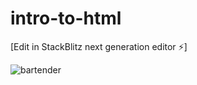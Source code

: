 # intro-to-html

[Edit in StackBlitz next generation editor ⚡️]

![bartender](https://github.com/user-attachments/assets/474ca735-3b79-41c8-ae48-d3218c828183)
